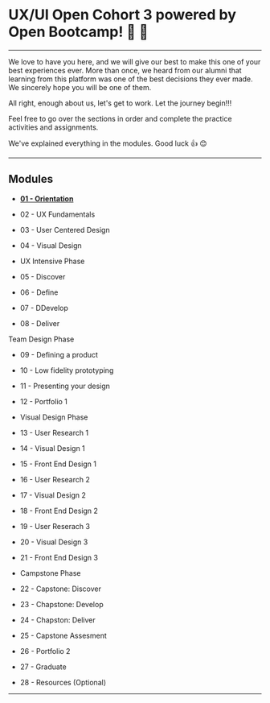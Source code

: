 # UX/UI Open Cohort 3 powered by Open Bootcamp! 🎉 🎉

---

We love to have you here, and we will give our best to make this one of your best experiences ever. More than once, we heard from our alumni that learning from this platform was one of the best decisions they ever made. We sincerely hope you will be one of them.

All right, enough about us, let's get to work. Let the journey begin!!!

Feel free to go over the sections in order and complete the practice activities and assignments.

We've explained everything in the modules. Good luck 👍 😊

---

## Modules

- [**01 - Orientation**](https://github.com/eugenia1984/DisenoUX-UI/blob/main/open_bootcamp_ux_ui/ux_ui_course_cohort3/01_orientation.md)

- 02 - UX Fundamentals

- 03 - User Centered Design

- 04 - Visual Design

- UX Intensive Phase

- 05 - Discover

- 06 - Define

- 07 - DDevelop

- 08 - Deliver

Team Design Phase

- 09 - Defining a product

- 10 - Low fidelity prototyping

- 11 - Presenting your design

- 12 - Portfolio 1

- Visual Design Phase

- 13 - User Research 1

- 14 - Visual Design 1

- 15 - Front End Design 1

- 16 - User Research 2

- 17 - Visual Design 2

- 18 - Front End Design 2

- 19 - User Reserach 3

- 20 - Visual Design 3

- 21 - Front End Design 3

- Campstone Phase

- 22 - Capstone: Discover

- 23 - Chapstone: Develop

- 24 - Chapston: Deliver

- 25 - Capstone Assesment

- 26 - Portfolio 2

- 27 - Graduate

- 28 - Resources (Optional)

---
